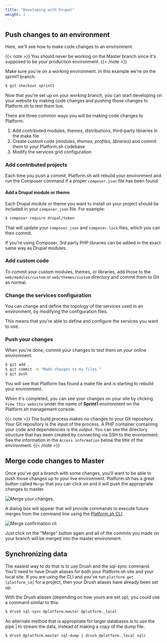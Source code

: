 ```yaml
---
title: "Developing with Drupal"
weight: 1
---
```


## Push changes to an environment

Here, we'll see how to make code changes to an environment.

{{< note >}}
You should never be working on the Master branch since it's supposed to be your production environment.
{{< /note >}}

Make sure you're on a working environment. In this example we're on the
*sprint1* branch:

```bash
$ git checkout sprint1
```

Now that you're set up on your working branch, you can start developing
on your website by making code changes and pushing those changes to
Platform.sh to test them live.

There are three common ways you will be making code changes to Platform:

1.  Add contributed modules, themes, distributions, third-party
    libraries in the make file
2.  Create custom code (*modules, themes, profiles, libraries*) and
    commit them to your Platform.sh codebase
3.  Modify the services grid configuration

### Add contributed projects

Each time you push a commit, Platform.sh will rebuild your environment
and run the Composer command if a proper `composer.json` file has been found.

#### Add a Drupal module or theme

Each Drupal module or theme you want to install on your project should be
included in your `composer.json` file.  For example:

```bash
$ composer require drupal/token
```

That will update your `composer.json` and `composer.lock` files, which you can then commit.

If you're using Composer, 3rd party PHP libraries can be added in the exact same way as Drupal modules.

### Add custom code

To commit your custom modules, themes, or libraries, add those to the `web/modules/custom` or `web/themes/custom` directory and commit them to Git as normal.

### Change the services configuration

You can change and define the topology of the services used in an
environment, by modifying the configuration files.

This means that you're able to define and configure the services you
want to use.

### Push your changes

When you're done, commit your changes to test them on your online
environment.

```bash
$ git add .
$ git commit -m "Made changes to my files."
$ git push
```

You will see that Platform has found a make file and is starting to
rebuild your environment.

When it's completed, you can see your changes on your site by clicking
`View this website` under the name of **Sprint1** environment on the
Platform.sh management console.

{{< note >}}
The build process makes no changes to your Git repository.  Your Git repository is the *input* of the process. A PHP container containing your code and dependencies is the *output*. You can see the directory structure that has been created by connecting via SSH to the environment. See the information in the `Access information` below the title of the environment.
{{< /note >}}

## Merge code changes to Master

Once you've got a branch with some changes, you'll want to be able to
push those changes up to your live environment. Platform.sh has a great
button called `Merge` that you can click on and it will push the
appropriate changes to master.

![Merge your changes.](/images/management-console/header.png "0.3")

A dialog box will appear that will provide commands to execute future merges from the command line using the [Platform.sh CLI](/development/cli.html).

![Merge confirmation cli](/images/management-console/header-merge-box.png "0.4")

Just click on the "Merge" button again and all of the commits you made on your
branch will be merged into the master environment.

## Synchronizing data

The easiest way to do that is to use Drush and the sql-sync command.
You'll need to have Drush aliases for both your
Platform.sh site and your local site. If you are using the CLI and
you've run `platform get [platform_id]` for a project, then your Drush
aliases have already been set up.

With the Drush aliases (depending on how yours are set up), you
could use a command similar to this:

```bash
$ drush sql-sync @platform.master @platform._local
```

An alternate method that is appropriate for larger databases is to use
the pipe | to stream the data, instead of making a copy of the dump file.

```bash
$ drush @platform.master sql-dump | drush @platform._local sqlc
```
